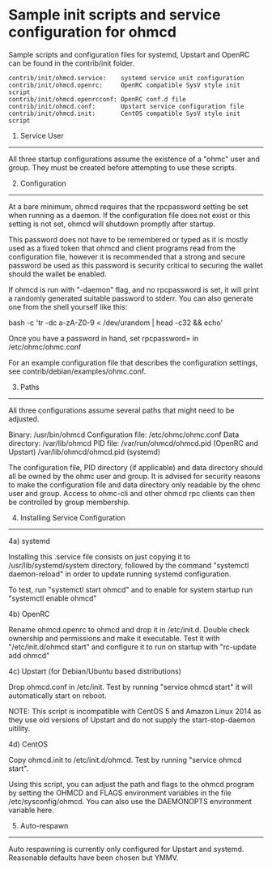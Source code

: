 Sample init scripts and service configuration for ohmcd
==========================================================

Sample scripts and configuration files for systemd, Upstart and OpenRC
can be found in the contrib/init folder.

    contrib/init/ohmcd.service:    systemd service unit configuration
    contrib/init/ohmcd.openrc:     OpenRC compatible SysV style init script
    contrib/init/ohmcd.openrcconf: OpenRC conf.d file
    contrib/init/ohmcd.conf:       Upstart service configuration file
    contrib/init/ohmcd.init:       CentOS compatible SysV style init script

1. Service User
---------------------------------

All three startup configurations assume the existence of a "ohmc" user
and group.  They must be created before attempting to use these scripts.

2. Configuration
---------------------------------

At a bare minimum, ohmcd requires that the rpcpassword setting be set
when running as a daemon.  If the configuration file does not exist or this
setting is not set, ohmcd will shutdown promptly after startup.

This password does not have to be remembered or typed as it is mostly used
as a fixed token that ohmcd and client programs read from the configuration
file, however it is recommended that a strong and secure password be used
as this password is security critical to securing the wallet should the
wallet be enabled.

If ohmcd is run with "-daemon" flag, and no rpcpassword is set, it will
print a randomly generated suitable password to stderr.  You can also
generate one from the shell yourself like this:

bash -c 'tr -dc a-zA-Z0-9 < /dev/urandom | head -c32 && echo'

Once you have a password in hand, set rpcpassword= in /etc/ohmc/ohmc.conf

For an example configuration file that describes the configuration settings,
see contrib/debian/examples/ohmc.conf.

3. Paths
---------------------------------

All three configurations assume several paths that might need to be adjusted.

Binary:              /usr/bin/ohmcd
Configuration file:  /etc/ohmc/ohmc.conf
Data directory:      /var/lib/ohmcd
PID file:            /var/run/ohmcd/ohmcd.pid (OpenRC and Upstart)
                     /var/lib/ohmcd/ohmcd.pid (systemd)

The configuration file, PID directory (if applicable) and data directory
should all be owned by the ohmc user and group.  It is advised for security
reasons to make the configuration file and data directory only readable by the
ohmc user and group.  Access to ohmc-cli and other ohmcd rpc clients
can then be controlled by group membership.

4. Installing Service Configuration
-----------------------------------

4a) systemd

Installing this .service file consists on just copying it to
/usr/lib/systemd/system directory, followed by the command
"systemctl daemon-reload" in order to update running systemd configuration.

To test, run "systemctl start ohmcd" and to enable for system startup run
"systemctl enable ohmcd"

4b) OpenRC

Rename ohmcd.openrc to ohmcd and drop it in /etc/init.d.  Double
check ownership and permissions and make it executable.  Test it with
"/etc/init.d/ohmcd start" and configure it to run on startup with
"rc-update add ohmcd"

4c) Upstart (for Debian/Ubuntu based distributions)

Drop ohmcd.conf in /etc/init.  Test by running "service ohmcd start"
it will automatically start on reboot.

NOTE: This script is incompatible with CentOS 5 and Amazon Linux 2014 as they
use old versions of Upstart and do not supply the start-stop-daemon uitility.

4d) CentOS

Copy ohmcd.init to /etc/init.d/ohmcd. Test by running "service ohmcd start".

Using this script, you can adjust the path and flags to the ohmcd program by
setting the OHMCD and FLAGS environment variables in the file
/etc/sysconfig/ohmcd. You can also use the DAEMONOPTS environment variable here.

5. Auto-respawn
-----------------------------------

Auto respawning is currently only configured for Upstart and systemd.
Reasonable defaults have been chosen but YMMV.
